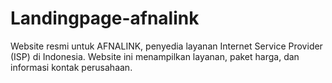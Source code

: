 # Landingpage-afnalink
Website resmi untuk AFNALINK, penyedia layanan Internet Service Provider (ISP) di Indonesia. Website ini menampilkan layanan, paket harga, dan informasi kontak perusahaan.
